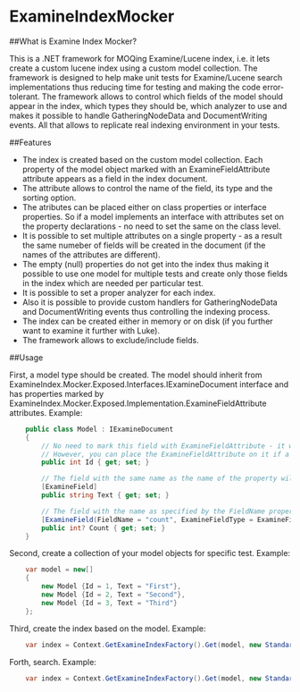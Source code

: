 # ExamineIndexMocker

##What is Examine Index Mocker?

This is a .NET framework for MOQing Examine/Lucene index, i.e. it lets create a custom lucene index using a custom model collection. The framework is designed to help make unit tests for Examine/Lucene search implementations thus reducing time for testing and making the code error-tolerant. The framework allows to control which fields of the model should appear in the index, which types they should be, which analyzer to use and makes it possible to handle GatheringNodeData and DocumentWriting events. All that allows to replicate real indexing environment in your tests.

##Features
* The index is created based on the custom model collection. Each property of the model object marked with an ExamineFieldAttribute attribute appears as a field in the index document.
* The attribute allows to control the name of the field, its type and the sorting option.
* The atributes can be placed either on class properties or interface properties. So if a model implements an interface with attributes set on the property declarations - no need to set the same on the class level.
* It is possible to set multiple attributes on a single property - as a result the same numeber of fields will be created in the document (if the names of the attributes are different).
* The empty (null) properties do not get into the index thus making it possible to use one model for multiple tests and create only those fields in the index which are needed per particular test.
* It is possible to set a proper analyzer for each index.
* Also it is possible to provide custom handlers for GatheringNodeData and DocumentWriting events thus controlling the indexing process.
* The index can be created either in memory or on disk (if you further want to examine it further with Luke).
* The framework allows to exclude/include fields.

##Usage

First, a model type should be created. The model should inherit from ExamineIndex.Mocker.Exposed.Interfaces.IExamineDocument interface and has properties marked by ExamineIndex.Mocker.Exposed.Implementation.ExamineFieldAttribute attributes. Example:

```cs
    public class Model : IExamineDocument
    {
        // No need to mark this field with ExamineFieldAttribute - it will appear in the index as Id field automatically under the name of __NodeId.
		// However, you can place the ExamineFieldAttribute on it if a different name (or type) for Id field is needed.
        public int Id { get; set; }

        // The field with the same name as the name of the property will be created in the index. The casing matters.
		[ExamineField]
        public string Text { get; set; }

        // The field with the name as specified by the FieldName property of the attribute will be created in the index with the type specified by ExamineFieldType property.
		[ExamineField(FieldName = "count", ExamineFieldType = ExamineFieldType.Int)]
        public int? Count { get; set; }
    }
```

Second, create a collection of your model objects for specific test. Example:

```cs
    var model = new[]
    {
        new Model {Id = 1, Text = "First"},
        new Model {Id = 2, Text = "Second"},
        new Model {Id = 3, Text = "Third"}
    };
```

Third, create the index based on the model. Example:

```cs
    var index = Context.GetExamineIndexFactory().Get(model, new StandardAnalyzer(Version.LUCENE_29));
```
Forth, search. Example:

```cs
    var index = Context.GetExamineIndexFactory().Get(model, new StandardAnalyzer(Version.LUCENE_29));
```